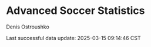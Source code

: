 # Advanced Soccer Statistics
Denis Ostroushko

<!-- gfm -->

Last successful data update: 2025-03-15 09:14:46 CST
